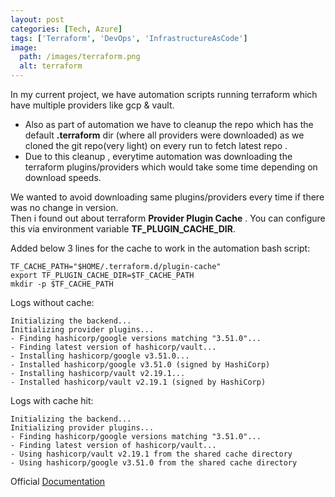 ```yaml
---
layout: post
categories: [Tech, Azure]
tags: ['Terraform', 'DevOps', 'InfrastructureAsCode']
image:
  path: /images/terraform.png
  alt: terraform
---
```


In my current project, we have automation scripts running terraform which have multiple providers like gcp & vault.   
+ Also as part of automation we have to cleanup the repo which has the default **.terraform** dir (where all providers were downloaded) as we cloned the git repo(very light) on every run to fetch latest repo .    
+ Due to this cleanup , everytime automation was downloading the terraform plugins/providers which would take some time depending on download speeds.

We wanted to avoid downloading same plugins/providers every time if there was no change in version.   
Then i found out about terraform **Provider Plugin Cache** . You can configure this via environment variable **TF_PLUGIN_CACHE_DIR**.

Added below 3 lines for the cache to work in the automation bash script:
```
TF_CACHE_PATH="$HOME/.terraform.d/plugin-cache"
export TF_PLUGIN_CACHE_DIR=$TF_CACHE_PATH
mkdir -p $TF_CACHE_PATH
```

Logs without cache:
```
Initializing the backend...
Initializing provider plugins...
- Finding hashicorp/google versions matching "3.51.0"...
- Finding latest version of hashicorp/vault...
- Installing hashicorp/google v3.51.0...
- Installed hashicorp/google v3.51.0 (signed by HashiCorp)
- Installing hashicorp/vault v2.19.1...
- Installed hashicorp/vault v2.19.1 (signed by HashiCorp)
```

Logs with cache hit:
```
Initializing the backend...
Initializing provider plugins...
- Finding hashicorp/google versions matching "3.51.0"...
- Finding latest version of hashicorp/vault...
- Using hashicorp/vault v2.19.1 from the shared cache directory
- Using hashicorp/google v3.51.0 from the shared cache directory
```

Official [Documentation](https://www.terraform.io/docs/cli/config/config-file.html#provider-plugin-cache)
